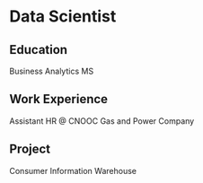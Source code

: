 # Data Scientist

## Education
Business Analytics MS 

## Work Experience
Assistant HR @ CNOOC Gas and Power Company

## Project
Consumer Information Warehouse
